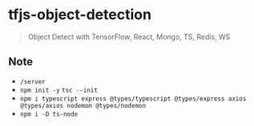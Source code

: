 # tfjs-object-detection

> Object Detect with TensorFlow, React, Mongo, TS, Redis, WS

## Note

- `/server`
- `npm init -y` `tsc --init`
- `npm i typescript express @types/typescript @types/express axios @types/axios nodemon @types/nodemon`
- `npm i -D ts-node`

```ts

```

